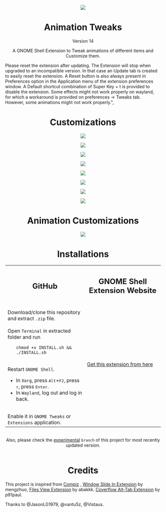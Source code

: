 <p align="center">
<img src = /animation-tweaks@Selenium-H/eicon.png >
</p>

<h1 align="center">
  Animation Tweaks
</h1>

<p align="center">
Version 14
</p>

<p align="center">
A GNOME Shell Extension to Tweak animations of different items and Customize them.
</p>
<p align="left">
Please reset the extension after updating. The Extension will stop when upgraded to an incompatible version. In that case an Update tab is created to easily reset the extension. A Reset button is also always present in Preferences option in the Application menu of the extension preferences window. A Default shortcut combination of Super Key + t is provided to disable the extension. Some effects might not work properly on wayland, for which a workaround is provided on preferences -> Tweaks tab. However, some animations might not work properly.", 
</p>

<h1 align="center">
  Customizations
</h1>

<p align="center">
<img src = /Screenshots/Image_01.png >
</p>

<p align="center">
<img src = /Screenshots/Image_02.png >
</p>

<p align="center">
<img src = /Screenshots/Image_03.png >
</p>

<p align="center">
<img src = /Screenshots/Image_04.png >
</p>

<p align="center">
<img src = /Screenshots/Image_05.png >
</p>

<p align="center">
<img src = /Screenshots/Image_06.png >
</p>

<p align="center">
<img src = /Screenshots/Image_07.png >
</p>

<p align="center">
<img src = /Screenshots/Image_08.png >
</p>

<h1 align="center">
  Animation Customizations
</h1>

<p align="center">
<img src = /Screenshots/Image_09.png >
</p>

<h1 align="center">
  Installations
</h1>

<div align="center">
  <table>
    <tr>
      <th>
        <h2>GitHub</h2>
      </th>
      <th>
        <h2>GNOME Shell Extension Website</h2>
      </th>
    </tr>
    <tr>
      <td align="left">
        <br>Download/clone this repository and extract <code>.zip</code> file.<br>
        <br>Open <code>Terminal</code> in extracted folder and run<br>
        <ul>
          <code>chmod +x INSTALL.sh && ./INSTALL.sh</code>
        </ul>
        <br>Restart <code>GNOME Shell</code>.</br>
        <ul>
          <li>In <code>Xorg</code>, press <kbd>Alt</kbd>+<kbd>F2</kbd>, press <kbd>r</kbd>, press <kbd>Enter</kbd>.</li>
          <li>In <code>Wayland</code>, log out and log in back.</li>
        </ul>
        <br>Enable it in <code>GNOME Tweaks</code> or <code>Extensions</code> application.<br>
      </td>
      <td>
        <a href="https://extensions.gnome.org/extension/1680/animation-tweaks/">Get this extension from here</a> 
      </td>
    </tr>
  </table>
  <br>Also, please check the <a href="https://github.com/Selenium-H/Animation-Tweaks/tree/experimental">experimental</a> <code>branch</code> of this project for most recently updated version.<br><br>
</div>

<h1 align="center">
  Credits
</h1>

This project is inspired from 
[Compiz](http://www.compiz.org/) ,
[Window Slide In Extension](https://extensions.gnome.org/extension/367/window-slide-in/) by mengzhuo, 
[Files View Extension](https://extensions.gnome.org/extension/1395/files-view/) by abakkk.
[Coverflow Alt-Tab Extension](https://extensions.gnome.org/extension/97/coverflow-alt-tab/) by p91paul.

Thanks to @JasonLG1979, @vantu5z, @Vistaus.
